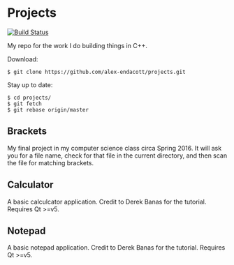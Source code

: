# Projects
[![Build Status](https://travis-ci.org/{alex-endacott}/projects.png?branch=master)](https://travis-ci.org/alex-endacott/projects)

My repo for the work I do building things in C++. 

Download:
```
$ git clone https://github.com/alex-endacott/projects.git
````
Stay up to date:
```
$ cd projects/
$ git fetch
$ git rebase origin/master
```
## Brackets
My final project in my computer science class circa Spring 2016. It will ask you for a file name, check for that file in the current directory, and then scan the file for matching brackets.

## Calculator
A basic calculcator application. Credit to Derek Banas for the tutorial. Requires Qt >=v5.

## Notepad
A basic notepad application. Credit to Derek Banas for the tutorial. Requires Qt >=v5.